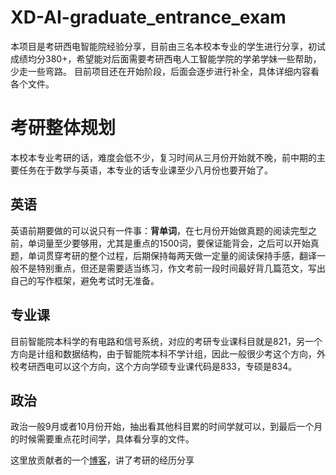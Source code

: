 # XD-AI-graduate_entrance_exam
本项目是考研西电智能院经验分享，目前由三名本校本专业的学生进行分享，初试成绩均分380+，希望能对后面需要考研西电人工智能学院的学弟学妹一些帮助，少走一些弯路。
目前项目还在开始阶段，后面会逐步进行补全，具体详细内容看各个文件。

# 考研整体规划
本校本专业考研的话，难度会低不少，复习时间从三月份开始就不晚，前中期的主要任务在于数学与英语，本专业的话专业课至少八月份也要开始了。
## 英语
英语前期要做的可以说只有一件事：**背单词**，在七月份开始做真题的阅读完型之前，单词量至少要够用，尤其是重点的1500词，要保证能背会，之后可以开始真题，单词贯穿考研的整个过程，后期保持每两天做一定量的阅读保持手感，翻译一般不是特别重点，但还是需要适当练习，作文考前一段时间最好背几篇范文，写出自己的写作框架，避免考试时无准备。
## 专业课
目前智能院本科学的有电路和信号系统，对应的考研专业课科目就是821，另一个方向是计组和数据结构，由于智能院本科不学计组，因此一般很少考这个方向，外校考研西电可以这个方向，这个方向学硕专业课代码是833，专硕是834。
## 政治
政治一般9月或者10月份开始，抽出看其他科目累的时间学就可以，到最后一个月的时候需要重点花时间学，具体看分享的文件。

这里放贡献者的一个[博客](https://resetran.top/kaoyan/)，讲了考研的经历分享